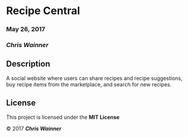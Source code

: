 # Recipe Central

### May 26, 2017

### *_Chris Wainner_*

## Description

A social website where users can share recipes and recipe suggestions, buy recipe items from the marketplace, and search for new recipes.

## License

This project is licensed under the **MIT License**

&copy; 2017 **_Chris Wainner_**
